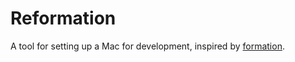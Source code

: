 # Reformation

A tool for setting up a Mac for development, inspired by [formation](https://github.com/minamarkham/formation).
